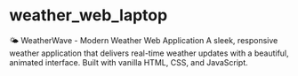 # weather_web_laptop
🌤️ WeatherWave - Modern Weather Web Application  A sleek, responsive weather application that delivers real-time weather updates with a beautiful, animated interface. Built with vanilla HTML, CSS, and JavaScript.

